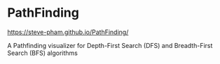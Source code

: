 # PathFinding

https://steve-pham.github.io/PathFinding/

A Pathfinding visualizer for Depth-First Search (DFS) and Breadth-First Search (BFS) algorithms 
